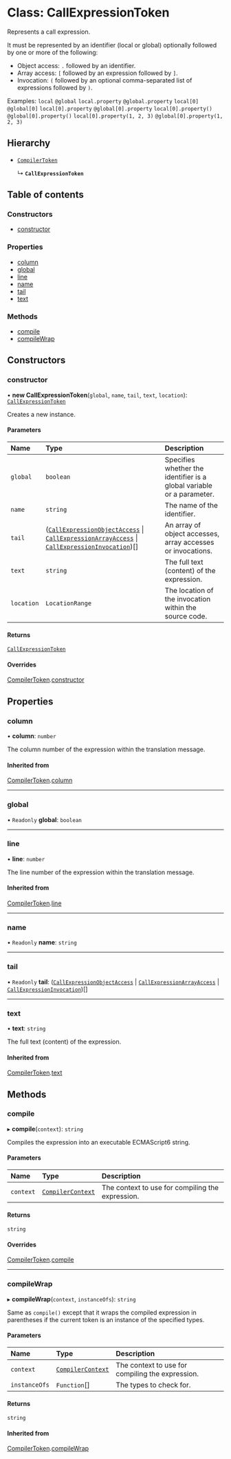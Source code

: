# Class: CallExpressionToken

Represents a call expression.

It must be represented by an identifier (local or global) optionally followed by one or more of the following:

- Object access: `.` followed by an identifier.
- Array access: `[` followed by an expression followed by `]`.
- Invocation: `(` followed by an optional comma-separated list of expressions followed by `)`.

Examples:
`local`
`@global`
`local.property`
`@global.property`
`local[0]`
`@global[0]`
`local[0].property`
`@global[0].property`
`local[0].property()`
`@global[0].property()`
`local[0].property(1, 2, 3)`
`@global[0].property(1, 2, 3)`

## Hierarchy

- [`CompilerToken`](CompilerToken.md)

  ↳ **`CallExpressionToken`**

## Table of contents

### Constructors

- [constructor](CallExpressionToken.md#constructor)

### Properties

- [column](CallExpressionToken.md#column)
- [global](CallExpressionToken.md#global)
- [line](CallExpressionToken.md#line)
- [name](CallExpressionToken.md#name)
- [tail](CallExpressionToken.md#tail)
- [text](CallExpressionToken.md#text)

### Methods

- [compile](CallExpressionToken.md#compile)
- [compileWrap](CallExpressionToken.md#compilewrap)

## Constructors

### constructor

• **new CallExpressionToken**(`global`, `name`, `tail`, `text`, `location`): [`CallExpressionToken`](CallExpressionToken.md)

Creates a new instance.

#### Parameters

| Name | Type | Description |
| :------ | :------ | :------ |
| `global` | `boolean` | Specifies whether the identifier is a global variable or a parameter. |
| `name` | `string` | The name of the identifier. |
| `tail` | ([`CallExpressionObjectAccess`](CallExpressionObjectAccess.md) \| [`CallExpressionArrayAccess`](CallExpressionArrayAccess.md) \| [`CallExpressionInvocation`](CallExpressionInvocation.md))[] | An array of object accesses, array accesses or invocations. |
| `text` | `string` | The full text (content) of the expression. |
| `location` | `LocationRange` | The location of the invocation within the source code. |

#### Returns

[`CallExpressionToken`](CallExpressionToken.md)

#### Overrides

[CompilerToken](CompilerToken.md).[constructor](CompilerToken.md#constructor)

## Properties

### column

• **column**: `number`

The column number of the expression within the translation message.

#### Inherited from

[CompilerToken](CompilerToken.md).[column](CompilerToken.md#column)

___

### global

• `Readonly` **global**: `boolean`

___

### line

• **line**: `number`

The line number of the expression within the translation message.

#### Inherited from

[CompilerToken](CompilerToken.md).[line](CompilerToken.md#line)

___

### name

• `Readonly` **name**: `string`

___

### tail

• `Readonly` **tail**: ([`CallExpressionObjectAccess`](CallExpressionObjectAccess.md) \| [`CallExpressionArrayAccess`](CallExpressionArrayAccess.md) \| [`CallExpressionInvocation`](CallExpressionInvocation.md))[]

___

### text

• **text**: `string`

The full text (content) of the expression.

#### Inherited from

[CompilerToken](CompilerToken.md).[text](CompilerToken.md#text)

## Methods

### compile

▸ **compile**(`context`): `string`

Compiles the expression into an executable ECMAScript6 string.

#### Parameters

| Name | Type | Description |
| :------ | :------ | :------ |
| `context` | [`CompilerContext`](CompilerContext.md) | The context to use for compiling the expression. |

#### Returns

`string`

#### Overrides

[CompilerToken](CompilerToken.md).[compile](CompilerToken.md#compile)

___

### compileWrap

▸ **compileWrap**(`context`, `instanceOfs`): `string`

Same as `compile()` except that it wraps the compiled expression in parentheses if the current token is an
instance of the specified types.

#### Parameters

| Name | Type | Description |
| :------ | :------ | :------ |
| `context` | [`CompilerContext`](CompilerContext.md) | The context to use for compiling the expression. |
| `instanceOfs` | `Function`[] | The types to check for. |

#### Returns

`string`

#### Inherited from

[CompilerToken](CompilerToken.md).[compileWrap](CompilerToken.md#compilewrap)
